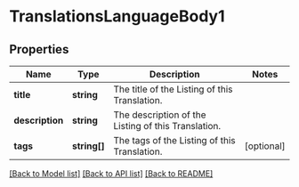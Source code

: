 # TranslationsLanguageBody1

## Properties
Name | Type | Description | Notes
------------ | ------------- | ------------- | -------------
**title** | **string** | The title of the Listing of this Translation. | 
**description** | **string** | The description of the Listing of this Translation. | 
**tags** | **string[]** | The tags of the Listing of this Translation. | [optional] 

[[Back to Model list]](../../README.md#documentation-for-models) [[Back to API list]](../../README.md#documentation-for-api-endpoints) [[Back to README]](../../README.md)

